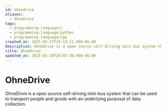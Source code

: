 ```yaml
---
id: ohnedrive
aliases:
  - OhneDrive
tags:
  - programming-language/c
  - programming-language/python
  - programming-language/cpp
created_at: 2025-03-27T14:13:11.000-06:00
description: OhneDrive is a open source self-driving mini-bus system that can be used to transport people and goods with an underlying purposal of data collection.
title: OhneDrive
updated_at: 2025-03-28T20:07:30.000-06:00
---
```


# OhneDrive

OhneDrive is a open source self-driving mini-bus system that can be used to transport people and goods with an underlying purposal of data collection.
